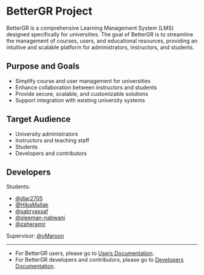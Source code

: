 # BetterGR Project 

BetterGR is a comprehensive Learning Management System (LMS) designed specifically for universities. The goal of BetterGR is to streamline the management of courses, users, and educational resources, providing an intuitive and scalable platform for administrators, instructors, and students.

## Purpose and Goals

- Simplify course and user management for universities
- Enhance collaboration between instructors and students
- Provide secure, scalable, and customizable solutions
- Support integration with existing university systems

## Target Audience

- University administrators
- Instructors and teaching staff
- Students
- Developers and contributors

## Developers

Students:
- [@diar2705](https://github.com/diar2705)
- [@HibaMallak](https://github.com/HibaMallak)
- [@sabryassaf](https://github.com/sabryassaf)
- [@sleeman-nabwani](https://github.com/sleeman-nabwani)
- [@zaheramir](https://github.com/zaheramir)
  
Supervisor: [@vMaroon](https://github.com/vMaroon)

---
- For BetterGR users, please go to [Users Documentation](https://github.com/BetterGR/setup/blob/main/docs/user_doc.md).
- For BetterGR developers and contributors, please go to [Developers Documentation](https://github.com/BetterGR/setup/blob/main/docs/developer_doc.md).

  
